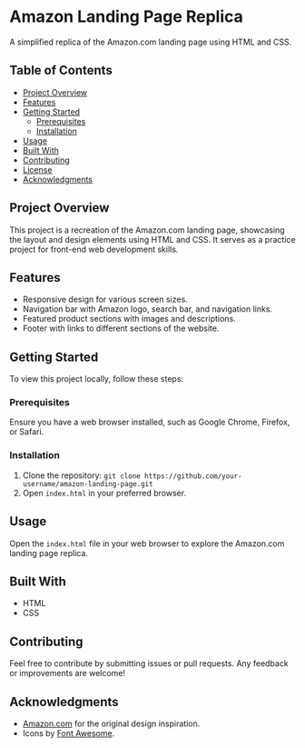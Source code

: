 # Amazon Landing Page Replica

A simplified replica of the Amazon.com landing page using HTML and CSS.

## Table of Contents

- [Project Overview](#project-overview)
- [Features](#features)
- [Getting Started](#getting-started)
  - [Prerequisites](#prerequisites)
  - [Installation](#installation)
- [Usage](#usage)
- [Built With](#built-with)
- [Contributing](#contributing)
- [License](#license)
- [Acknowledgments](#acknowledgments)

## Project Overview

This project is a recreation of the Amazon.com landing page, showcasing the layout and design elements using HTML and CSS. It serves as a practice project for front-end web development skills.

## Features

- Responsive design for various screen sizes.
- Navigation bar with Amazon logo, search bar, and navigation links.
- Featured product sections with images and descriptions.
- Footer with links to different sections of the website.

## Getting Started

To view this project locally, follow these steps:

### Prerequisites

Ensure you have a web browser installed, such as Google Chrome, Firefox, or Safari.

### Installation

1. Clone the repository: `git clone https://github.com/your-username/amazon-landing-page.git`
2. Open `index.html` in your preferred browser.

## Usage

Open the `index.html` file in your web browser to explore the Amazon.com landing page replica.

## Built With

- HTML
- CSS

## Contributing

Feel free to contribute by submitting issues or pull requests. Any feedback or improvements are welcome!


## Acknowledgments

- [Amazon.com](https://www.amazon.com/) for the original design inspiration.
- Icons by [Font Awesome](https://fontawesome.com/).
